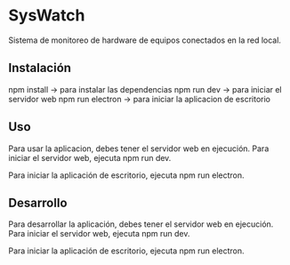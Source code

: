 # SysWatch

Sistema de monitoreo de hardware de equipos conectados en la red local.

## Instalación

npm install -> para instalar las dependencias
npm run dev -> para iniciar el servidor web
npm run electron -> para iniciar la aplicacion de escritorio

## Uso

Para usar la aplicacion, debes tener el servidor web en ejecución. Para iniciar el servidor web, ejecuta npm run dev.

Para iniciar la aplicación de escritorio, ejecuta npm run electron.

## Desarrollo

Para desarrollar la aplicación, debes tener el servidor web en ejecución. Para iniciar el servidor web, ejecuta npm run dev.

Para iniciar la aplicación de escritorio, ejecuta npm run electron.
